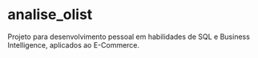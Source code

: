 # analise_olist
Projeto para desenvolvimento pessoal em habilidades de SQL e Business Intelligence, aplicados ao E-Commerce.
